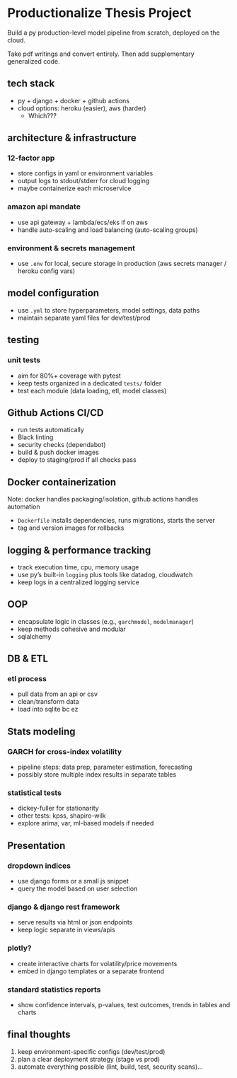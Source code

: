 # Productionalize Thesis Project

Build a py production-level model pipeline from scratch, deployed on the cloud.

Take pdf writings and convert entirely. Then add supplementary generalized code.

## tech stack

- py + django + docker + github actions  
- cloud options: heroku (easier), aws (harder)
  - Which???

## architecture & infrastructure

### 12-factor app
- store configs in yaml or environment variables  
- output logs to stdout/stderr for cloud logging  
- maybe containerize each microservice

### amazon api mandate
- use api gateway + lambda/ecs/eks if on aws  
- handle auto-scaling and load balancing (auto-scaling groups)

### environment & secrets management
- use `.env` for local, secure storage in production (aws secrets manager / heroku config vars)

## model configuration
- use `.yml` to store hyperparameters, model settings, data paths  
- maintain separate yaml files for dev/test/prod

## testing

### unit tests
- aim for 80%+ coverage with pytest  
- keep tests organized in a dedicated `tests/` folder  
- test each module (data loading, etl, model classes)

## Github Actions CI/CD
- run tests automatically  
- Black linting
- security checks (dependabot)  
- build & push docker images  
- deploy to staging/prod if all checks pass

## Docker containerization
Note: docker handles packaging/isolation, github actions handles automation

- `Dockerfile` installs dependencies, runs migrations, starts the server  
- tag and version images for rollbacks 

## logging & performance tracking
- track execution time, cpu, memory usage  
- use py’s built-in `logging` plus tools like datadog, cloudwatch  
- keep logs in a centralized logging service

## OOP
- encapsulate logic in classes (e.g., `garchmodel`, `modelmanager`)  
- keep methods cohesive and modular
- sqlalchemy

## DB & ETL

### etl process
- pull data from an api or csv  
- clean/transform data  
- load into sqlite bc ez

## Stats modeling

### GARCH for cross-index volatility
- pipeline steps: data prep, parameter estimation, forecasting  
- possibly store multiple index results in separate tables

### statistical tests
- dickey-fuller for stationarity  
- other tests: kpss, shapiro-wilk  
- explore arima, var, ml-based models if needed

## Presentation

### dropdown indices
- use django forms or a small js snippet  
- query the model based on user selection

### django & django rest framework
- serve results via html or json endpoints  
- keep logic separate in views/apis

### plotly?
- create interactive charts for volatility/price movements  
- embed in django templates or a separate frontend

### standard statistics reports
- show confidence intervals, p-values, test outcomes, trends in tables and charts

## final thoughts
1. keep environment-specific configs (dev/test/prod)  
2. plan a clear deployment strategy (stage vs prod)  
3. automate everything possible (lint, build, test, security scans)...


